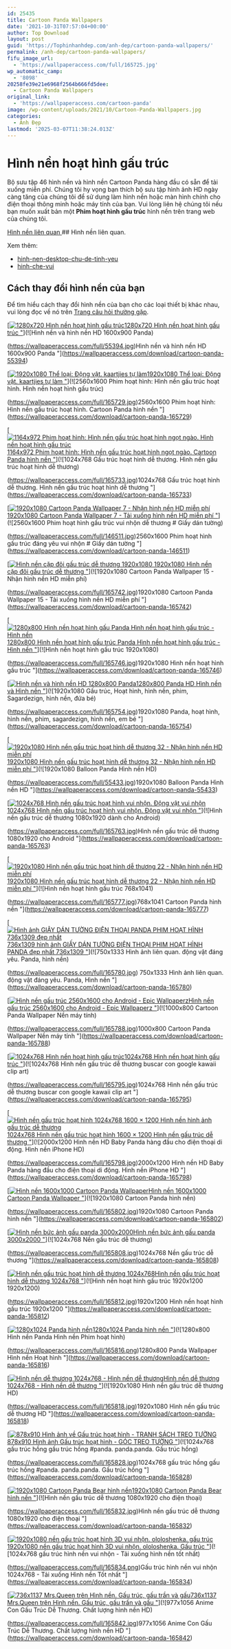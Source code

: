 ```yaml
---
id: 25435
title: Cartoon Panda Wallpapers
date: '2021-10-31T07:57:04+00:00'
author: Top Download
layout: post
guid: 'https://Tophinhanhdep.com/anh-dep/cartoon-panda-wallpapers/'
permalink: /anh-dep/cartoon-panda-wallpapers/
fifu_image_url:
  - 'https://wallpaperaccess.com/full/165725.jpg'
wp_automatic_camp:
  - '8098'
20258fe39e21e6968f2564b666fd5dee:
  - Cartoon Panda Wallpapers
original_link:
  - 'https://wallpaperaccess.com/cartoon-panda'
image: /wp-content/uploads/2021/10/Cartoon-Panda-Wallpapers.jpg
categories:
  - Ảnh Đẹp
lastmod: '2025-03-07T11:38:24.013Z'
---
```

# Hình nền hoạt hình gấu trúc

Bộ sưu tập 46 hình nền và hình nền Cartoon Panda hàng đầu có sẵn để tải xuống miễn phí. Chúng tôi hy vọng bạn thích bộ sưu tập hình ảnh HD ngày càng tăng của chúng tôi để sử dụng làm hình nền hoặc màn hình chính cho điện thoại thông minh hoặc máy tính của bạn. Vui lòng liên hệ chúng tôi nếu bạn muốn xuất bản một **Phim hoạt hình gấu trúc** hình nền trên trang web của chúng tôi.

[Hình nền liên quan ](#related) ## Hình nền liên quan.

   
 Xem thêm:

   
- [hinh-nen-desktop-chu-de-tinh-yeu](https://tophinhanhdep.com/anh-tinh-yeu/hinh-nen-desktop-chu-de-tinh-yeu/)
- [hinh-che-vui](https://tophinhanhdep.com/anh-che/hinh-che-vui/)

## Cách thay đổi hình nền của bạn

Để tìm hiểu cách thay đổi hình nền của bạn cho các loại thiết bị khác nhau, vui lòng đọc về nó trên [Trang câu hỏi thường gặp](https://tophinhanhdep.com/faq/).

  
[[![1280x720 Hình nền hoạt hình gấu trúc](https://wallpaperaccess.com/full/165725.jpg)1280x720 Hình nền hoạt hình gấu trúc "](https://wallpaperaccess.com/download/cartoon-panda-165725)](![Hình nền và hình nền HD 1600x900 Panda)

(https://wallpaperaccess.com/full/55394.jpg)Hình nền và hình nền HD 1600x900 Panda "](https://wallpaperaccess.com/download/cartoon-panda-55394)

[[![1920x1080 Thể loại: Động vật.  kaartjies tự làm](https://wallpaperaccess.com/full/165728.jpg)1920x1080 Thể loại: Động vật. kaartjies tự làm "](https://wallpaperaccess.com/download/cartoon-panda-165728)](![2560x1600 Phim hoạt hình: Hình nền gấu trúc hoạt hình.  Hình nền hoạt hình gấu trúc)

(https://wallpaperaccess.com/full/165729.jpg)2560x1600 Phim hoạt hình: Hình nền gấu trúc hoạt hình. Cartoon Panda hình nền "](https://wallpaperaccess.com/download/cartoon-panda-165729)

[[![1164x972 Phim hoạt hình: Hình nền gấu trúc hoạt hình ngọt ngào.  Hình nền hoạt hình gấu trúc](https://wallpaperaccess.com/full/165732.jpg)1164x972 Phim hoạt hình: Hình nền gấu trúc hoạt hình ngọt ngào. Cartoon Panda hình nền "](https://wallpaperaccess.com/download/cartoon-panda-165732)](![1024x768 Gấu trúc hoạt hình dễ thương.  Hình nền gấu trúc hoạt hình dễ thương)

(https://wallpaperaccess.com/full/165733.jpg)1024x768 Gấu trúc hoạt hình dễ thương. Hình nền gấu trúc hoạt hình dễ thương "](https://wallpaperaccess.com/download/cartoon-panda-165733)

[[![1920x1080 Cartoon Panda Wallpaper 7 - Nhận hình nền HD miễn phí](https://wallpaperaccess.com/full/165734.jpg)1920x1080 Cartoon Panda Wallpaper 7 - Tải xuống hình nền HD miễn phí "](https://wallpaperaccess.com/download/cartoon-panda-165734)](![2560x1600 Phim hoạt hình gấu trúc vui nhộn dễ thương # Giấy dán tường)

(https://wallpaperaccess.com/full/146511.jpg)2560x1600 Phim hoạt hình gấu trúc đáng yêu vui nhộn # Giấy dán tường "](https://wallpaperaccess.com/download/cartoon-panda-146511)

[[![Hình nền cặp đôi gấu trúc dễ thương 1920x1080](https://wallpaperaccess.com/full/55423.jpg) 1920x1080 Hình nền cặp đôi gấu trúc dễ thương "](https://wallpaperaccess.com/download/cartoon-panda-55423)](![1920x1080 Cartoon Panda Wallpaper 15 - Nhận hình nền HD miễn phí)

(https://wallpaperaccess.com/full/165742.jpg)1920x1080 Cartoon Panda Wallpaper 15 - Tải xuống hình nền HD miễn phí "](https://wallpaperaccess.com/download/cartoon-panda-165742)

[[![1280x800 Hình nền hoạt hình gấu Panda Hình nền hoạt hình gấu trúc - Hình nền](https://wallpaperaccess.com/full/165745.jpg)1280x800 Hình nền hoạt hình gấu trúc Panda Hình nền hoạt hình gấu trúc - Hình nền "](https://wallpaperaccess.com/download/cartoon-panda-165745)](![Hình nền hoạt hình gấu trúc 1920x1080)

(https://wallpaperaccess.com/full/165746.jpg)1920x1080 Hình nền hoạt hình gấu trúc "](https://wallpaperaccess.com/download/cartoon-panda-165746)

[[![Hình nền và hình nền HD 1280x800 Panda](https://wallpaperaccess.com/full/165747.jpg)1280x800 Panda HD Hình nền và Hình nền "](https://wallpaperaccess.com/download/cartoon-panda-165747)](![1920x1080 Gấu trúc, Hoạt hình, hình nền, phim, Sagardezign, hình nền, đứa bé)

(https://wallpaperaccess.com/full/165754.jpg)1920x1080 Panda, hoạt hình, hình nền, phim, sagardezign, hình nền, em bé "](https://wallpaperaccess.com/download/cartoon-panda-165754)

[[![1920x1080 Hình nền gấu trúc hoạt hình dễ thương 32 - Nhận hình nền HD miễn phí](https://wallpaperaccess.com/full/165755.jpg)1920x1080 Hình nền gấu trúc hoạt hình dễ thương 32 - Nhận hình nền HD miễn phí "](https://wallpaperaccess.com/download/cartoon-panda-165755)](![1920x1080 Balloon Panda Hình nền HD)

(https://wallpaperaccess.com/full/55433.jpg)1920x1080 Balloon Panda Hình nền HD "](https://wallpaperaccess.com/download/cartoon-panda-55433)

[[![1024x768 Hình nền gấu trúc hoạt hình vui nhộn.  Động vật vui nhộn](https://wallpaperaccess.com/full/165762.jpg)1024x768 Hình nền gấu trúc hoạt hình vui nhộn. Động vật vui nhộn "](https://wallpaperaccess.com/download/cartoon-panda-165762)](![Hình nền gấu trúc dễ thương 1080x1920 dành cho Android)

(https://wallpaperaccess.com/full/165763.jpg)Hình nền gấu trúc dễ thương 1080x1920 cho Android "](https://wallpaperaccess.com/download/cartoon-panda-165763)

[[![1920x1080 Hình nền gấu trúc hoạt hình dễ thương 22 - Nhận hình nền HD miễn phí](https://wallpaperaccess.com/full/165765.jpg)1920x1080 Hình nền gấu trúc hoạt hình dễ thương 22 - Nhận hình nền HD miễn phí "](https://wallpaperaccess.com/download/cartoon-panda-165765)](![Hình nền hoạt hình gấu trúc 768x1041)

(https://wallpaperaccess.com/full/165777.jpg)768x1041 Cartoon Panda hình nền "](https://wallpaperaccess.com/download/cartoon-panda-165777)

[[![Hình ảnh GIẤY DÁN TƯỜNG ĐIỆN THOẠI PANDA PHIM HOẠT HÌNH 736x1309 đẹp nhất](https://wallpaperaccess.com/full/165778.jpg)736x1309 hình ảnh GIẤY DÁN TƯỜNG ĐIỆN THOẠI PHIM HOẠT HÌNH PANDA đẹp nhất 736x1309 "](https://wallpaperaccess.com/download/cartoon-panda-165778)](![750x1333 Hình ảnh liên quan.  động vật đáng yêu.  Panda, hình nền)

(https://wallpaperaccess.com/full/165780.jpg) 750x1333 Hình ảnh liên quan. động vật đáng yêu. Panda, Hình nền "](https://wallpaperaccess.com/download/cartoon-panda-165780)

[[![Hình nền gấu trúc 2560x1600 cho Android - Epic Wallpaperz](https://wallpaperaccess.com/full/165781.jpg)Hình nền gấu trúc 2560x1600 cho Android - Epic Wallpaperz "](https://wallpaperaccess.com/download/cartoon-panda-165781)](![1000x800 Cartoon Panda Wallpaper Nền máy tính)

(https://wallpaperaccess.com/full/165788.jpg)1000x800 Cartoon Panda Wallpaper Nền máy tính "](https://wallpaperaccess.com/download/cartoon-panda-165788)

[[![1024x768 Hình nền hoạt hình gấu trúc](https://wallpaperaccess.com/full/165790.jpg)1024x768 Hình nền hoạt hình gấu trúc "](https://wallpaperaccess.com/download/cartoon-panda-165790)](![1024x768 Hình nền gấu trúc dễ thương buscar con google kawaii clip art)

(https://wallpaperaccess.com/full/165795.jpg)1024x768 Hình nền gấu trúc dễ thương buscar con google kawaii clip art "](https://wallpaperaccess.com/download/cartoon-panda-165795)

[[![Hình nền gấu trúc hoạt hình 1024x768 1600 × 1200 Hình nền hình ảnh gấu trúc dễ thương](https://wallpaperaccess.com/full/165796.jpg)1024x768 Hình nền gấu trúc hoạt hình 1600 × 1200 Hình nền gấu trúc dễ thương "](https://wallpaperaccess.com/download/cartoon-panda-165796)](![2000x1200 Hình nền HD Baby Panda hàng đầu cho điện thoại di động.  Hình nền iPhone HD)

(https://wallpaperaccess.com/full/165798.jpg)2000x1200 Hình nền HD Baby Panda hàng đầu cho điện thoại di động. Hình nền iPhone HD "](https://wallpaperaccess.com/download/cartoon-panda-165798)

[[![Hình nền 1600x1000 Cartoon Panda Wallpaper](https://wallpaperaccess.com/full/165799.png)Hình nền 1600x1000 Cartoon Panda Wallpaper "](https://wallpaperaccess.com/download/cartoon-panda-165799)](![1920x1080 Cartoon Panda hình nền)

(https://wallpaperaccess.com/full/165802.jpg)1920x1080 Cartoon Panda hình nền "](https://wallpaperaccess.com/download/cartoon-panda-165802)

[[![Hình nền bức ảnh gấu panda 3000x2000](https://wallpaperaccess.com/full/165804.jpg)Hình nền bức ảnh gấu panda 3000x2000 "](https://wallpaperaccess.com/download/cartoon-panda-165804)](![1024x768 Nền gấu trúc dễ thương)

(https://wallpaperaccess.com/full/165808.jpg)1024x768 Nền gấu trúc dễ thương "](https://wallpaperaccess.com/download/cartoon-panda-165808)

[[![Hình nền gấu trúc hoạt hình dễ thương 1024x768](https://wallpaperaccess.com/full/165810.jpg)Hình nền gấu trúc hoạt hình dễ thương 1024x768 "](https://wallpaperaccess.com/download/cartoon-panda-165810)](![Hình nền hoạt hình gấu trúc 1920x1200 1920x1200)

(https://wallpaperaccess.com/full/165812.jpg)1920x1200 Hình nền hoạt hình gấu trúc 1920x1200 "](https://wallpaperaccess.com/download/cartoon-panda-165812)

[[![1280x1024 Panda hình nền](https://wallpaperaccess.com/full/165815.jpg)1280x1024 Panda hình nền "](https://wallpaperaccess.com/download/cartoon-panda-165815)](![1280x800 Hình nền Panda Hình nền Phim hoạt hình)

(https://wallpaperaccess.com/full/165816.png)1280x800 Panda Wallpaper Hình nền Hoạt hình "](https://wallpaperaccess.com/download/cartoon-panda-165816)

[[![Hình nền dễ thương 1024x768 - Hình nền dễ thương](https://wallpaperaccess.com/full/55398.gif)Hình nền dễ thương 1024x768 - Hình nền dễ thương "](https://wallpaperaccess.com/download/cartoon-panda-55398)](![1920x1080 Hình nền gấu trúc dễ thương HD)

(https://wallpaperaccess.com/full/165818.jpg)1920x1080 Hình nền gấu trúc dễ thương HD "](https://wallpaperaccess.com/download/cartoon-panda-165818)

[[![878x910 Hình ảnh về Gấu trúc hoạt hình - TRANH SÁCH TREO TƯỜNG](https://wallpaperaccess.com/full/165827.jpg)878x910 Hình ảnh Gấu trúc hoạt hình - GÓC TREO TƯỜNG "](https://wallpaperaccess.com/download/cartoon-panda-165827)](![1024x768 gấu trúc hồng gấu trúc hồng #panda.  panda.panda.  Gấu trúc hồng)

(https://wallpaperaccess.com/full/165828.jpg)1024x768 gấu trúc hồng gấu trúc hồng #panda. panda.panda. Gấu trúc hồng "](https://wallpaperaccess.com/download/cartoon-panda-165828)

[[![1920x1080 Cartoon Panda Bear hình nền](https://wallpaperaccess.com/full/165829.jpg)1920x1080 Cartoon Panda Bear hình nền "](https://wallpaperaccess.com/download/cartoon-panda-165829)](![Hình nền gấu trúc dễ thương 1080x1920 cho điện thoại)

(https://wallpaperaccess.com/full/165832.jpg)Hình nền gấu trúc dễ thương 1080x1920 cho điện thoại "](https://wallpaperaccess.com/download/cartoon-panda-165832)

[[![1920x1080 nền gấu trúc hoạt hình 3D vui nhộn.  ololoshenka.  gấu trúc](https://wallpaperaccess.com/full/165833.jpg)1920x1080 nền gấu trúc hoạt hình 3D vui nhộn. ololoshenka. Gấu trúc "](https://wallpaperaccess.com/download/cartoon-panda-165833)](![1024x768 gấu trúc hình nền vui nhộn - Tải xuống hình nền tốt nhất)

(https://wallpaperaccess.com/full/165834.png)Gấu trúc hình nền vui nhộn 1024x768 - Tải xuống Hình nền Tốt nhất "](https://wallpaperaccess.com/download/cartoon-panda-165834)

[[![736x1137 Mrs.Queen trên Hình nền.  Gấu trúc, gấu trần và gấu](https://wallpaperaccess.com/full/165838.jpg)736x1137 Mrs.Queen trên Hình nền. Gấu trúc, gấu trần và gấu "](https://wallpaperaccess.com/download/cartoon-panda-165838)](![977x1056 Anime Con Gấu Trúc Dễ Thương.  Chất lượng hình nền HD)

(https://wallpaperaccess.com/full/165842.jpg)977x1056 Anime Con Gấu Trúc Dễ Thương. Chất lượng hình nền HD "](https://wallpaperaccess.com/download/cartoon-panda-165842)
